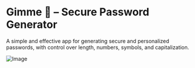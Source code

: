 # Gimme 🔐 – Secure Password Generator

A simple and effective app for generating secure and personalized passwords, with control over length, numbers, symbols, and capitalization.

![Image](https://github.com/user-attachments/assets/f84988a4-a58c-4e4d-8189-579ed849ded5)
